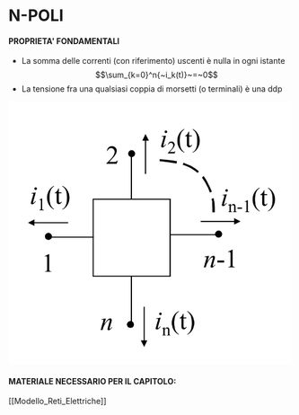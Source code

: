 # N-POLI
#### PROPRIETA' FONDAMENTALI
- La somma delle correnti (con riferimento) uscenti è nulla in ogni istante $$\sum_{k=0}^n{~i_k(t)}~=~0$$
- La tensione fra una qualsiasi coppia di morsetti (o terminali) è una ddp

![N-POLO|500](Images/N-Polo.png)

#### MATERIALE NECESSARIO PER IL CAPITOLO:
[[Modello_Reti_Elettriche]]